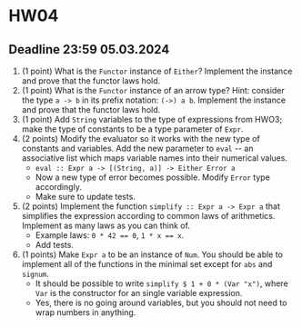 # HW04
## Deadline 23:59 05.03.2024

1. (1 point) What is the `Functor` instance of `Either`? Implement the instance and prove that the functor laws hold.
2. (1 point) What is the `Functor` instance of an arrow type? Hint: consider the type `a -> b` in its prefix notation: `(->) a b`. Implement the instance and prove that the functor laws hold.
3. (1 point) Add `String` variables to the type of expressions from HWO3; make the type of constants to be a type parameter of `Expr`.
4. (2 points) Modify the evaluator so it works with the new type of constants and variables. Add the new parameter to `eval` -- an associative list which maps variable names into their numerical values. 
    * `eval :: Expr a -> [(String, a)] -> Either Error a`
    * Now a new type of error becomes possible. Modify `Error` type accordingly.
    * Make sure to update tests.
5. (2 points) Implement the function `simplify :: Expr a -> Expr a` that simplifies the expression according to common laws of arithmetics. Implement as many laws as you can think of. 
    * Example laws: `0 * 42 == 0`, `1 * x == x`.
    * Add tests.
7. (1 points) Make `Expr a` to be an instance of `Num`. You should be able to implement all of the functions in the minimal set except for `abs` and `signum`.
    * It should be possible to write `simplify $ 1 + 0 * (Var "x")`, where `Var` is the constructor for an single variable expression.
    * Yes, there is no going around variables, but you should not need to wrap numbers in anything.
